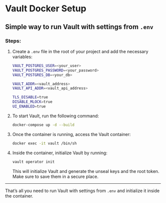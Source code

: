 # Vault Docker Setup

## Simple way to run Vault with settings from `.env`

### Steps:

1. Create a `.env` file in the root of your project and add the necessary variables:

    ```bash
    VAULT_POSTGRES_USER=<your_user>
    VAULT_POSTGRES_PASSWORD=<your_password>
    VAULT_POSTGRES_DB=<your_db>

    VAULT_ADDR=<vault_address>
    VAULT_API_ADDR=<vault_api_address>

    TLS_DISABLE=true
    DISABLE_MLOCK=true
    UI_ENABLED=true
    ```

2. To start Vault, run the following command:

    ```bash
    docker-compose up -d --build
    ```

3. Once the container is running, access the Vault container:

    ```bash
    docker exec -it vault /bin/sh
    ```

4. Inside the container, initialize Vault by running:

    ```bash
    vault operator init
    ```

   This will initialize Vault and generate the unseal keys and the root token. Make sure to save them in a secure place.

---

That’s all you need to run Vault with settings from `.env` and initialize it inside the container.
